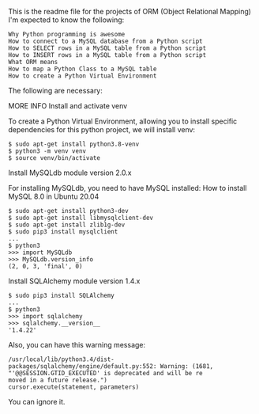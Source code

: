 This is the readme file for the projects of ORM (Object Relational Mapping)
I'm expected to know the following:

    Why Python programming is awesome
    How to connect to a MySQL database from a Python script
    How to SELECT rows in a MySQL table from a Python script
    How to INSERT rows in a MySQL table from a Python script
    What ORM means
    How to map a Python Class to a MySQL table
    How to create a Python Virtual Environment

The following are necessary:

MORE INFO
Install and activate venv

To create a Python Virtual Environment, allowing you to install specific dependencies for this python project, we will install venv:

    $ sudo apt-get install python3.8-venv
    $ python3 -m venv venv
    $ source venv/bin/activate

Install MySQLdb module version 2.0.x

For installing MySQLdb, you need to have MySQL installed: How to install MySQL 8.0 in Ubuntu 20.04

    $ sudo apt-get install python3-dev
    $ sudo apt-get install libmysqlclient-dev
    $ sudo apt-get install zlib1g-dev
    $ sudo pip3 install mysqlclient
    ...
    $ python3
    >>> import MySQLdb
    >>> MySQLdb.version_info 
    (2, 0, 3, 'final', 0)

Install SQLAlchemy module version 1.4.x

    $ sudo pip3 install SQLAlchemy
    ...
    $ python3
    >>> import sqlalchemy
    >>> sqlalchemy.__version__ 
    '1.4.22'

Also, you can have this warning message:

    /usr/local/lib/python3.4/dist-packages/sqlalchemy/engine/default.py:552: Warning: (1681, "'@@SESSION.GTID_EXECUTED' is deprecated and will be re
    moved in a future release.")                                                                                                                    
    cursor.execute(statement, parameters)  

You can ignore it.
